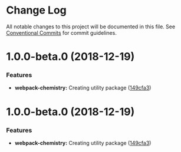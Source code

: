 # Change Log

All notable changes to this project will be documented in this file.
See [Conventional Commits](https://conventionalcommits.org) for commit guidelines.

# 1.0.0-beta.0 (2018-12-19)


### Features

* **webpack-chemistry:** Creating utility package ([149cfa3](https://github.com/thc-tools/webpack-react/commit/149cfa3))





# 1.0.0-beta.0 (2018-12-19)


### Features

* **webpack-chemistry:** Creating utility package ([149cfa3](https://github.com/thc-tools/webpack-react/commit/149cfa3))

